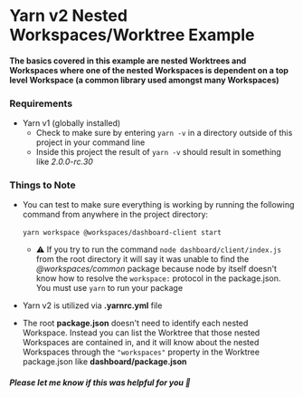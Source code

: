 # Yarn v2 Nested Workspaces/Worktree Example

#### The basics covered in this example are nested Worktrees and Workspaces where one of the nested Workspaces is dependent on a top level Workspace (a common library used amongst many Workspaces)

### Requirements

- Yarn v1 (globally installed)
    - Check to make sure by entering `yarn -v` in a directory outside of this project in your command line
    - Inside this project the result of `yarn -v` should result in something like _2.0.0-rc.30_

### Things to Note

- You can test to make sure everything is working by running the following command from anywhere in the project directory: <br /> <br />
  `yarn workspace @workspaces/dashboard-client start`

  - ⚠️ If you try to run the command `node dashboard/client/index.js` from the root directory it will say it was unable to find the _@workspaces/common_ package because node by itself doesn't know how to resolve the `workspace:` protocol in the package.json. You must use `yarn` to run your package

- Yarn v2 is utilized via __.yarnrc.yml__ file

- The root __package.json__ doesn't need to identify each nested Workspace. Instead you can list the Worktree that those nested Workspaces are contained in, and it will know about the nested Workspaces through the `"workspaces"` property in the Worktree package.json like __dashboard/package.json__

##### Please let me know if this was helpful for you 🙏
